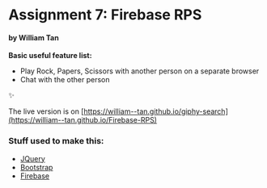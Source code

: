 # Assignment 7: Firebase RPS
####  by William Tan

**Basic useful feature list:**

 * Play Rock, Papers, Scissors with another person on a separate browser
 * Chat with the other person

 :sparkles:


The live version is on [https://william--tan.github.io/giphy-search](https://william--tan.github.io/Firebase-RPS)


### Stuff used to make this:

 * [JQuery](jquery.com)
 * [Bootstrap](getbootstrap.com)
 * [Firebase](firebase.google.com)

